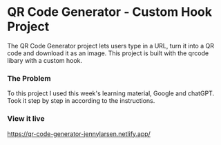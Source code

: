 # QR Code Generator - Custom Hook Project

The QR Code Generator project lets users type in a URL, turn it into a QR code and download it as an image. 
This project is built with the qrcode libary with a custom hook. 


### The Problem

To this project I used this week's learning material, Google and chatGPT. Took it step by step in according to the instructions. 

### View it live

https://qr-code-generator-jennylarsen.netlify.app/

